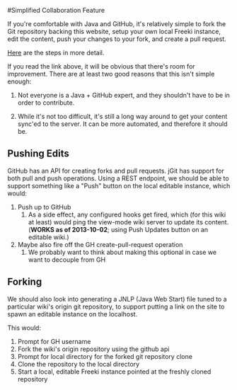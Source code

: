 <!-- Freeki metadata. Do not remove this section!
TITLE: Simplified Collaboration Feature
-->
#Simplified Collaboration Feature

If you're comfortable with Java and GitHub, it's relatively simple to fork the Git repository backing this website, setup your own local Freeki instance, edit the content, push your changes to your fork, and create a pull request. 

[Here][1] are the steps in more detail.

If you read the link above, it will be obvious that there's room for improvement. There are at least two good reasons that this isn't simple enough:

1. Not everyone is a Java + GitHub expert, and they shouldn't have to be in order to contribute.

2. While it's not too difficult, it's still a long way around to get your content sync'ed to the server. It can be more automated, and therefore it should be.

## Pushing Edits

GitHub has an API for creating forks and pull requests. jGit has support for both pull and push operations. Using a REST endpoint, we should be able to support something like a "Push" button on the local editable instance, which would:

1. Push up to GitHub
    1. As a side effect, any configured hooks get fired, which (for this wiki at least) would ping the view-mode wiki server to update its content. (**WORKS as of 2013-10-02**; using Push Updates button on an editable wiki.)
2. Maybe also fire off the GH create-pull-request operation 
    1. We probably want to think about making this optional in case we want to decouple from GH

## Forking

We should also look into generating a JNLP (Java Web Start) file tuned to a particular wiki's origin git repository, to support putting a link on the site to spawn an editable instance on the localhost. 

This would:

1. Prompt for GH username
2. Fork the wiki's origin repository using the github api
3. Prompt for local directory for the forked git repository clone
4. Clone the repository to the local directory
5. Start a local, editable Freeki instance pointed at the freshly cloned repository

  [1]: /wiki/Projects/Freeki/Run%20Your%20Own%20Copy#
